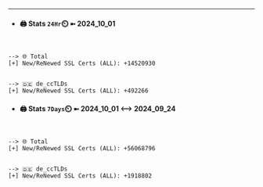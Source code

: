 

---
- #### 🖨️ **Stats** `24Hr`⏲️ ➼ 2024_10_01
```console


--> 🌐 Total
[+] New/ReNewed SSL Certs (ALL): +14520930


--> 🇩🇪 de_ccTLDs
[+] New/ReNewed SSL Certs (ALL): +492266

```

- #### 🖨️ **Stats** `7Days`⏲️ ➼ 2024_10_01 <--> 2024_09_24
```console


--> 🌐 Total
[+] New/ReNewed SSL Certs (ALL): +56068796


--> 🇩🇪 de_ccTLDs
[+] New/ReNewed SSL Certs (ALL): +1918802

```

